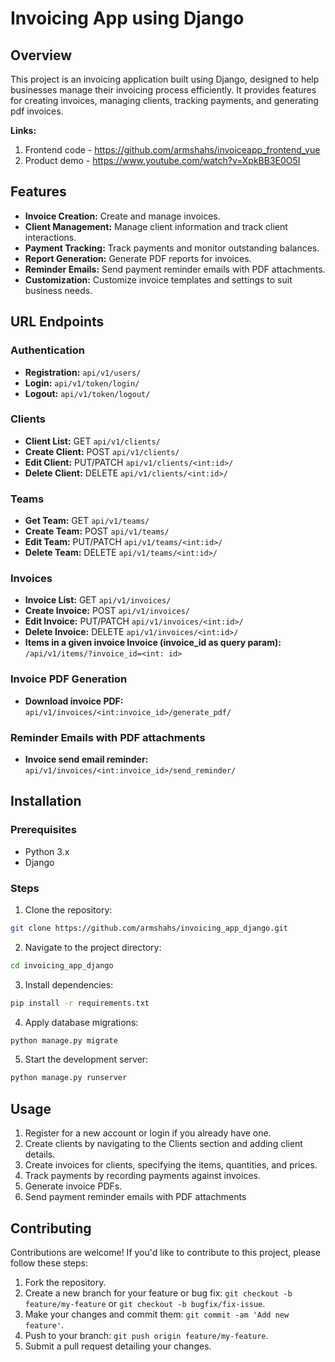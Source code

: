 # Invoicing App using Django


## Overview

This project is an invoicing application built using Django, designed to help businesses manage their invoicing process efficiently. It provides features for creating invoices, managing clients, tracking payments, and generating pdf invoices.

**Links:**
1. Frontend code - https://github.com/armshahs/invoiceapp_frontend_vue
2. Product demo - https://www.youtube.com/watch?v=XpkBB3E0O5I


## Features

- **Invoice Creation:** Create and manage invoices.
- **Client Management:** Manage client information and track client interactions.
- **Payment Tracking:** Track payments and monitor outstanding balances.
- **Report Generation:** Generate PDF reports for invoices.
- **Reminder Emails:** Send payment reminder emails with PDF attachments.
- **Customization:** Customize invoice templates and settings to suit business needs.


## URL Endpoints

### Authentication

- **Registration:** `api/v1/users/`
- **Login:** `api/v1/token/login/`
- **Logout:** `api/v1/token/logout/`


### Clients

- **Client List:** GET `api/v1/clients/` 
- **Create Client:** POST `api/v1/clients/` 
- **Edit Client:** PUT/PATCH `api/v1/clients/<int:id>/`
- **Delete Client:** DELETE `api/v1/clients/<int:id>/`


### Teams

- **Get Team:** GET `api/v1/teams/`
- **Create Team:** POST `api/v1/teams/`
- **Edit Team:** PUT/PATCH `api/v1/teams/<int:id>/`
- **Delete Team:** DELETE `api/v1/teams/<int:id>/`


### Invoices

- **Invoice List:** GET `api/v1/invoices/`
- **Create Invoice:** POST `api/v1/invoices/`
- **Edit Invoice:** PUT/PATCH `api/v1/invoices/<int:id>/`
- **Delete Invoice:** DELETE `api/v1/invoices/<int:id>/`
- **Items in a given invoice Invoice (invoice_id as query param):** `/api/v1/items/?invoice_id=<int: id>`


### Invoice PDF Generation

- **Download invoice PDF:**  `api/v1/invoices/<int:invoice_id>/generate_pdf/`


### Reminder Emails with PDF attachments

- **Invoice send email reminder:**  `api/v1/invoices/<int:invoice_id>/send_reminder/`


## Installation

### Prerequisites

- Python 3.x
- Django

### Steps

1. Clone the repository:

```bash
git clone https://github.com/armshahs/invoicing_app_django.git
```

2. Navigate to the project directory:

```bash
cd invoicing_app_django
```

3. Install dependencies:

```bash
pip install -r requirements.txt
```

4. Apply database migrations:

```bash
python manage.py migrate
```

5. Start the development server:

```bash
python manage.py runserver
```



## Usage

1. Register for a new account or login if you already have one.
2. Create clients by navigating to the Clients section and adding client details.
3. Create invoices for clients, specifying the items, quantities, and prices.
4. Track payments by recording payments against invoices.
5. Generate invoice PDFs.
6. Send payment reminder emails with PDF attachments

## Contributing

Contributions are welcome! If you'd like to contribute to this project, please follow these steps:

1. Fork the repository.
2. Create a new branch for your feature or bug fix: `git checkout -b feature/my-feature` or `git checkout -b bugfix/fix-issue`.
3. Make your changes and commit them: `git commit -am 'Add new feature'`.
4. Push to your branch: `git push origin feature/my-feature`.
5. Submit a pull request detailing your changes.
